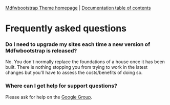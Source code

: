 [Mdfwbootstrap Theme homepage](http://www.rootstheme.com/) | [Documentation
table of contents](TOC.md)

# Frequently asked questions

### Do I need to upgrade my sites each time a new version of Mdfwbootstrap is released?

No. You don't normally replace the foundations of a house once it has been
built. There is nothing stopping you from trying to work in the latest changes
but you'll have to assess the costs/benefits of doing so.


### Where can I get help for support questions?

Please ask for help on the
[Google Group](https://groups.google.com/forum/?fromgroups#!forum/roots-theme).
